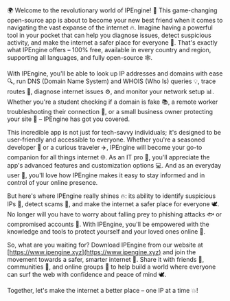 🌍️ Welcome to the revolutionary world of IPEngine! 🚀 This game-changing open-source app is about to become your new best friend when it comes to navigating the vast expanse of the internet 🔥. Imagine having a powerful tool in your pocket that can help you diagnose issues, detect suspicious activity, and make the internet a safer place for everyone 👫. That's exactly what IPEngine offers – 100% free, available in every country and region, supporting all languages, and fully open-source 🕸️.

With IPEngine, you'll be able to look up IP addresses and domains with ease 🔍, run DNS (Domain Name System) and WHOIS (Who Is) queries 💡, trace routes 👀, diagnose internet issues ⚙️, and monitor your network setup 📊. Whether you're a student checking if a domain is fake 📚, a remote worker troubleshooting their connection 🏢, or a small business owner protecting your site 💼 – IPEngine has got you covered.

This incredible app is not just for tech-savvy individuals; it's designed to be user-friendly and accessible to everyone. Whether you're a seasoned developer 🔧 or a curious traveler ✈️, IPEngine will become your go-to companion for all things internet 🌐. As an IT pro 👥, you'll appreciate the app's advanced features and customization options 💻. And as an everyday user 📱, you'll love how IPEngine makes it easy to stay informed and in control of your online presence.

But here's where IPEngine really shines 🔥: its ability to identify suspicious IPs 👀, detect scams 🚫, and make the internet a safer place for everyone 🕊️. No longer will you have to worry about falling prey to phishing attacks 🐟 or compromised accounts 📧. With IPEngine, you'll be empowered with the knowledge and tools to protect yourself and your loved ones online 💪.

So, what are you waiting for? Download IPEngine from our website at [https://www.ipengine.xyz](https://www.ipengine.xyz) and join the movement towards a safer, smarter internet 🌈. Share it with friends 👫, communities 👥, and online groups 📱 to help build a world where everyone can surf the web with confidence and peace of mind 🕊️.

Together, let's make the internet a better place – one IP at a time 💥!